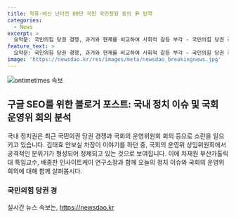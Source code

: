 ```yaml
---
title: 학폭·배신 난타전 80만 국민 국민청원 동의 尹 탄핵
categories:
  - News
excerpt: >
  요약문: 국민의힘 당권 경쟁, 과거와 현재를 비교하여 사회적 갈등 부각 - 국민의힘 당권 경쟁은 감정적 갈등을 조장하고 있다. 후보들의 발언과 정확한 이해, 논리적 토론 부재로 공격적인 톤이 지속되고 있다. 한동훈 후보의 특검법 수정안과 국회의 변화 가능성에 대한 의견이 갈린 가운데, 현재의 정치적 분위기에서 협치의 필요성이 강조되고 있다. 민주당이나 국민의힘은 탄핵 문제에 대한 신중한 결정을 내리고자 노력하며, 국민의심을 수용하기 위한 접근이 필요한 상황이다.
feature_text: >
  요약문: 국민의힘 당권 경쟁, 과거와 현재를 비교하여 사회적 갈등 부각 - 국민의힘 당권 경쟁은 감정적 갈등을 조장하고 있다. 후보들의 발언과 정확한 이해, 논리적 토론 부재로 공격적인 톤이 지속되고 있다. 한동훈 후보의 특검법 수정안과 국회의 변화 가능성에 대한 의견이 갈린 가운데, 현재의 정치적 분위기에서 협치의 필요성이 강조되고 있다. 민주당이나 국민의힘은 탄핵 문제에 대한 신중한 결정을 내리고자 노력하며, 국민의심을 수용하기 위한 접근이 필요한 상황이다.
image: 'https://newsdao.kr/res/images/meta/newsdao_breakingnews.jpg'
---
```


<p><img src="https://newsdao.kr/res/images/meta/newsdao_breakingnews.jpg" alt="ontimetimes 속보" /></p>

<h2>구글 SEO를 위한 블로거 포스트: 국내 정치 이슈 및 국회 운영위 회의 분석</h2>

<p>국내 정치권은 최근 국민의권 당권 경쟁과 국회의 운영위원회 회의 등으로 소란을 일으키고 있습니다. 김태효 안보실 차장이 이야기를 하던 중, 국회의 운영위 상임위원회에서 공격적인 분위기가 형성되어 정체되고 있는 것으로 보여집니다. 이에 차재원 부산가톨릭대 특임교수, 배종찬 인사이트케이 연구소장과 함께 오늘의 정치 이슈와 국회의 운영위 회의에 대해 함께 살펴봅시다.</p>

<h3>국민의힘 당권 경</h3>
실시간 뉴스 속보는, <a href="https://newsdao.kr" rel="dofollow">https://newsdao.kr</a>


